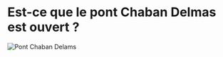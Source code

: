 # Est-ce que le pont Chaban Delmas est ouvert ?

![Pont Chaban Delams](http://api-chaban-io.alenoir.com/actions/imgstatenow)

